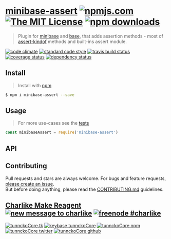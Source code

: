 # [minibase-assert][author-www-url] [![npmjs.com][npmjs-img]][npmjs-url] [![The MIT License][license-img]][license-url] [![npm downloads][downloads-img]][downloads-url] 

> Plugin for [minibase][] and [base][], that adds assertion methods - most of [assert-kindof][] methods and built-ins assert module.

[![code climate][codeclimate-img]][codeclimate-url] [![standard code style][standard-img]][standard-url] [![travis build status][travis-img]][travis-url] [![coverage status][coveralls-img]][coveralls-url] [![dependency status][david-img]][david-url]

## Install
> Install with [npm](https://www.npmjs.com/)

```sh
$ npm i minibase-assert --save
```

## Usage
> For more use-cases see the [tests](./test.js)

```js
const minibaseAssert = require('minibase-assert')
```

## API

## Contributing
Pull requests and stars are always welcome. For bugs and feature requests, [please create an issue](https://github.com/node-minibase/minibase-assert/issues/new).  
But before doing anything, please read the [CONTRIBUTING.md](./CONTRIBUTING.md) guidelines.

## [Charlike Make Reagent](http://j.mp/1stW47C) [![new message to charlike][new-message-img]][new-message-url] [![freenode #charlike][freenode-img]][freenode-url]

[![tunnckoCore.tk][author-www-img]][author-www-url] [![keybase tunnckoCore][keybase-img]][keybase-url] [![tunnckoCore npm][author-npm-img]][author-npm-url] [![tunnckoCore twitter][author-twitter-img]][author-twitter-url] [![tunnckoCore github][author-github-img]][author-github-url]

[base]: https://github.com/node-base/base
[minibase]: https://github.com/node-minibase/minibase

[npmjs-url]: https://www.npmjs.com/package/minibase-assert
[npmjs-img]: https://img.shields.io/npm/v/minibase-assert.svg?label=minibase-assert

[license-url]: https://github.com/node-minibase/minibase-assert/blob/master/LICENSE
[license-img]: https://img.shields.io/npm/l/minibase-assert.svg

[downloads-url]: https://www.npmjs.com/package/minibase-assert
[downloads-img]: https://img.shields.io/npm/dm/minibase-assert.svg

[codeclimate-url]: https://codeclimate.com/github/node-minibase/minibase-assert
[codeclimate-img]: https://img.shields.io/codeclimate/github/node-minibase/minibase-assert.svg

[travis-url]: https://travis-ci.org/node-minibase/minibase-assert
[travis-img]: https://img.shields.io/travis/node-minibase/minibase-assert/master.svg

[coveralls-url]: https://coveralls.io/r/node-minibase/minibase-assert
[coveralls-img]: https://img.shields.io/coveralls/node-minibase/minibase-assert.svg

[david-url]: https://david-dm.org/node-minibase/minibase-assert
[david-img]: https://img.shields.io/david/node-minibase/minibase-assert.svg

[standard-url]: https://github.com/feross/standard
[standard-img]: https://img.shields.io/badge/code%20style-standard-brightgreen.svg

[author-www-url]: http://www.tunnckocore.tk
[author-www-img]: https://img.shields.io/badge/www-tunnckocore.tk-fe7d37.svg

[keybase-url]: https://keybase.io/tunnckocore
[keybase-img]: https://img.shields.io/badge/keybase-tunnckocore-8a7967.svg

[author-npm-url]: https://www.npmjs.com/~tunnckocore
[author-npm-img]: https://img.shields.io/badge/npm-~tunnckocore-cb3837.svg

[author-twitter-url]: https://twitter.com/tunnckoCore
[author-twitter-img]: https://img.shields.io/badge/twitter-@tunnckoCore-55acee.svg

[author-github-url]: https://github.com/tunnckoCore
[author-github-img]: https://img.shields.io/badge/github-@tunnckoCore-4183c4.svg

[freenode-url]: http://webchat.freenode.net/?channels=charlike
[freenode-img]: https://img.shields.io/badge/freenode-%23charlike-5654a4.svg

[new-message-url]: https://github.com/tunnckoCore/ama
[new-message-img]: https://img.shields.io/badge/ask%20me-anything-green.svg

[assert-kindof]: https://github.com/tunnckocore/assert-kindof